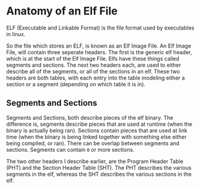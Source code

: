 # Anatomy of an Elf File

ELF (Executable and Linkable Format) is the file format used by executables in linux.

So the file which stores an ELF, is known as an Elf Image File. An Elf Image File, will contain three seperate headers. The first is the generic elf header, which is at the start of the Elf Image File. Elfs have these things called segments and sections. The next two headers each, are used to either describe all of the segments, or all of the sections in an elf. These two headers are both tables, with each entry into the table modeling either a section or a segment (depending on which table it is in).

## Segments and Sections

Segments and Sections, both describe pieces of the elf binary. The difference is, segments describe pieces that are used at runtime (when the binary is actually being ran). Sections contain pieces that are used at link time (when the binary is being linked together with something else either being compiled, or ran). There can be overlap between segments and sections. Segments can contain `0` or more sections.

The two other headers I describe earlier, are the Program Header Table (PHT) and the Section Header Table (SHT). The PHT describes the various segments in the elf, whereas the SHT describes the various sections in the elf.



